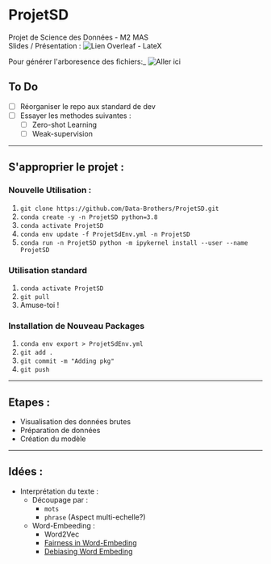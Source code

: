 # ProjetSD
Projet de Science des Données - M2 MAS  
Slides / Présentation : ![Lien Overleaf - LateX](https://www.overleaf.com/project/5f9199e2a19ef20001a08ce4)

Pour générer l'arboresence des fichiers:_ ![Aller ici](https://stackoverflow.com/questions/36321815/how-to-automatically-create-readme-md-markdown-of-directory-tree-listing?answertab=votes#tab-top)

## To Do

- [ ] Réorganiser le repo aux standard de dev
- [ ] Essayer les methodes suivantes :
	- [ ] Zero-shot Learning
	- [ ] Weak-supervision
---
## S'approprier le projet : 
### Nouvelle Utilisation :
1. `git clone https://github.com/Data-Brothers/ProjetSD.git`
2. `conda create -y -n ProjetSD python=3.8`
3. `conda activate ProjetSD`
4. `conda env update -f ProjetSdEnv.yml -n ProjetSD`
5. `conda run -n ProjetSD python -m ipykernel install --user --name ProjetSD`

### Utilisation standard
1. `conda activate ProjetSD`
2. `git pull`
3. Amuse-toi ! 

### Installation de Nouveau Packages
1. `conda env export > ProjetSdEnv.yml`
2. `git add .`
3. `git commit -m "Adding pkg"`
4. `git push`

---
## Etapes :

* Visualisation des données brutes
* Préparation de données
* Création du modèle


---
## Idées : 
* Interprétation du texte :
    * Découpage par :
        * `mots`
        * `phrase`
	(Aspect multi-echelle?)
    * Word-Embeeding :
        * Word2Vec
        * [Fairness in Word-Embeding](https://www.kdnuggets.com/2020/08/word-embedding-fairness-evaluation.html)
        * [Debiasing Word Embeding](http://papers.nips.cc/paper/6228-man-is-to-computer-programmer-as-woman-is-to-homemaker-debiasing-word-embeddings.pdf)
